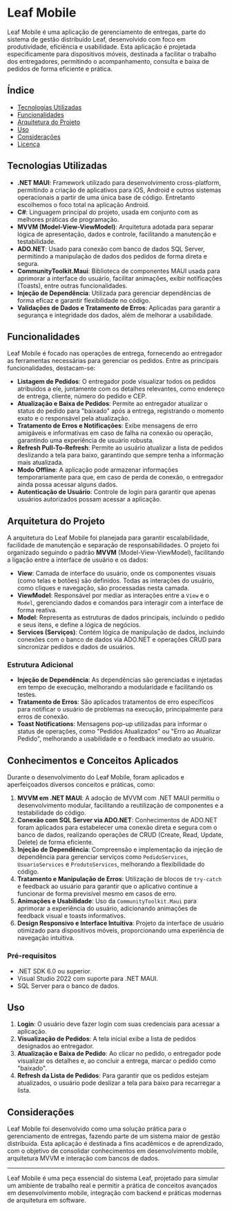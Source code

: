 # Leaf Mobile

Leaf Mobile é uma aplicação de gerenciamento de entregas, parte do sistema de gestão distribuído Leaf, desenvolvido com foco em produtividade, eficiência e usabilidade. Esta aplicação é projetada especificamente para dispositivos móveis, destinada a facilitar o trabalho dos entregadores, permitindo o acompanhamento, consulta e baixa de pedidos de forma eficiente e prática.

## Índice

- [Tecnologias Utilizadas](#tecnologias-utilizadas)
- [Funcionalidades](#funcionalidades)
- [Arquitetura do Projeto](#arquitetura-do-projeto)
- [Uso](#uso)
- [Considerações](#considerações)
- [Licença](#licença)

## Tecnologias Utilizadas

- **.NET MAUI**: Framework utilizado para desenvolvimento cross-platform, permitindo a criação de aplicativos para iOS, Android e outros sistemas operacionais a partir de uma única base de código. Entretanto escolhemos o foco total na aplicação Android.
- **C#**: Linguagem principal do projeto, usada em conjunto com as melhores práticas de programação.
- **MVVM (Model-View-ViewModel)**: Arquitetura adotada para separar lógica de apresentação, dados e controle, facilitando a manutenção e testabilidade.
- **ADO.NET**: Usado para conexão com banco de dados SQL Server, permitindo a manipulação de dados dos pedidos de forma direta e segura.
- **CommunityToolkit.Maui**: Biblioteca de componentes MAUI usada para aprimorar a interface do usuário, facilitar animações, exibir notificações (Toasts), entre outras funcionalidades.
- **Injeção de Dependência**: Utilizada para gerenciar dependências de forma eficaz e garantir flexibilidade no código.
- **Validações de Dados e Tratamento de Erros**: Aplicadas para garantir a segurança e integridade dos dados, além de melhorar a usabilidade.

## Funcionalidades

Leaf Mobile é focado nas operações de entrega, fornecendo ao entregador as ferramentas necessárias para gerenciar os pedidos. Entre as principais funcionalidades, destacam-se:

- **Listagem de Pedidos**: O entregador pode visualizar todos os pedidos atribuídos a ele, juntamente com os detalhes relevantes, como endereço de entrega, cliente, número do pedido e CEP.
- **Atualização e Baixa de Pedidos**: Permite ao entregador atualizar o status do pedido para "baixado" após a entrega, registrando o momento exato e o responsável pela atualização.
- **Tratamento de Erros e Notificações**: Exibe mensagens de erro amigáveis e informativas em caso de falha na conexão ou operação, garantindo uma experiência de usuário robusta.
- **Refresh Pull-To-Refresh**: Permite ao usuário atualizar a lista de pedidos deslizando a tela para baixo, garantindo que sempre tenha a informação mais atualizada.
- **Modo Offline**: A aplicação pode armazenar informações temporariamente para que, em caso de perda de conexão, o entregador ainda possa acessar alguns dados.
- **Autenticação de Usuário**: Controle de login para garantir que apenas usuários autorizados possam acessar a aplicação.
  
## Arquitetura do Projeto

A arquitetura do Leaf Mobile foi planejada para garantir escalabilidade, facilidade de manutenção e separação de responsabilidades. O projeto foi organizado seguindo o padrão **MVVM** (Model-View-ViewModel), facilitando a ligação entre a interface de usuário e os dados:

- **View**: Camada de interface do usuário, onde os componentes visuais (como telas e botões) são definidos. Todas as interações do usuário, como cliques e navegação, são processadas nesta camada.
- **ViewModel**: Responsável por mediar as interações entre a `View` e o `Model`, gerenciando dados e comandos para interagir com a interface de forma reativa.
- **Model**: Representa as estruturas de dados principais, incluindo o pedido e seus itens, e define a lógica de negócios.
- **Services (Serviços)**: Contém lógica de manipulação de dados, incluindo conexões com o banco de dados via ADO.NET e operações CRUD para sincronizar pedidos e dados de usuários.
  
### Estrutura Adicional

- **Injeção de Dependência**: As dependências são gerenciadas e injetadas em tempo de execução, melhorando a modularidade e facilitando os testes.
- **Tratamento de Erros**: São aplicados tratamentos de erro específicos para notificar o usuário de problemas na execução, principalmente para erros de conexão.
- **Toast Notifications**: Mensagens pop-up utilizadas para informar o status de operações, como "Pedidos Atualizados" ou "Erro ao Atualizar Pedido", melhorando a usabilidade e o feedback imediato ao usuário.

## Conhecimentos e Conceitos Aplicados

Durante o desenvolvimento do Leaf Mobile, foram aplicados e aperfeiçoados diversos conceitos e práticas, como:

1. **MVVM em .NET MAUI**: A adoção de MVVM com .NET MAUI permitiu o desenvolvimento modular, facilitando a reutilização de componentes e a testabilidade do código.
2. **Conexão com SQL Server via ADO.NET**: Conhecimentos de ADO.NET foram aplicados para estabelecer uma conexão direta e segura com o banco de dados, realizando operações de CRUD (Create, Read, Update, Delete) de forma eficiente.
3. **Injeção de Dependência**: Compreensão e implementação da injeção de dependência para gerenciar serviços como `PedidoServices`, `UsuarioServices` e `ProdutoServices`, melhorando a flexibilidade do código.
4. **Tratamento e Manipulação de Erros**: Utilização de blocos de `try-catch` e feedback ao usuário para garantir que o aplicativo continue a funcionar de forma previsível mesmo em casos de erro.
5. **Animações e Usabilidade**: Uso da `CommunityToolkit.Maui` para aprimorar a experiência do usuário, adicionando animações de feedback visual e toasts informativos.
6. **Design Responsivo e Interface Intuitiva**: Projeto da interface de usuário otimizado para dispositivos móveis, proporcionando uma experiência de navegação intuitiva.

### Pré-requisitos

- .NET SDK 6.0 ou superior.
- Visual Studio 2022 com suporte para .NET MAUI.
- SQL Server para o banco de dados.

## Uso

1. **Login**: O usuário deve fazer login com suas credenciais para acessar a aplicação.
2. **Visualização de Pedidos**: A tela inicial exibe a lista de pedidos designados ao entregador.
3. **Atualização e Baixa de Pedido**: Ao clicar no pedido, o entregador pode visualizar os detalhes e, ao concluir a entrega, marcar o pedido como "baixado".
4. **Refresh da Lista de Pedidos**: Para garantir que os pedidos estejam atualizados, o usuário pode deslizar a tela para baixo para recarregar a lista.


## Considerações

Leaf Mobile foi desenvolvido como uma solução prática para o gerenciamento de entregas, fazendo parte de um sistema maior de gestão distribuída. Esta aplicação é destinada a fins acadêmicos e de aprendizado, com o objetivo de consolidar conhecimentos em desenvolvimento mobile, arquitetura MVVM e interação com bancos de dados.

---

Leaf Mobile é uma peça essencial do sistema Leaf, projetado para simular um ambiente de trabalho real e permitir a prática de conceitos avançados em desenvolvimento mobile, integração com backend e práticas modernas de arquitetura em software.
